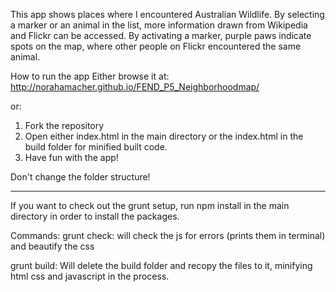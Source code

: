 This app shows places where I encountered Australian Wildlife. By selecting a marker or an animal in the list, more information drawn from Wikipedia and Flickr can be accessed. By activating a marker, purple paws indicate spots on the map, where other people on Flickr encountered the same animal.

How to run the app
Either browse it at:
http://norahamacher.github.io/FEND_P5_Neighborhoodmap/

or:
1) Fork the repository
2) Open either index.html in the main directory or the index.html in the build folder for minified built code.
3) Have fun with the app!

Don't change the folder structure!

---

If you want to check out the grunt setup, run npm install in the main directory in order to install the packages.

Commands:
grunt check: will check the js for errors (prints them in terminal) and beautify the css

grunt build: Will delete the build folder and recopy the files to it, minifying html css and javascript in the process.
